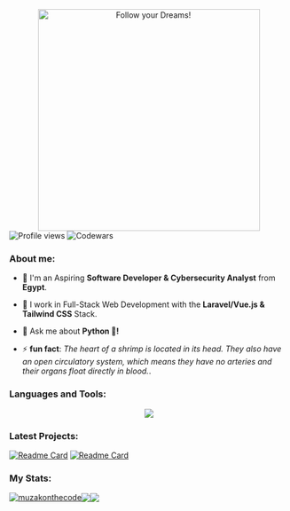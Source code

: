 <div style="text-align: center;"> 
  <img width="400" src="https://readme-typing-svg.herokuapp.com?font=JetBrains+Mono&weight=600&size=30&duration=2500&color=00f200&width=535&lines=Hi,+I'm+Muhammad;I+love+Computers.;WBU?;let's+Connect!"  alt="Follow your Dreams!"/>
</div>

<div algin="left">
<img src="https://komarev.com/ghpvc/?username=muzakonthecode&color=green" alt="Profile views" />
<img src="https://www.codewars.com/users/muzakonthecode/badges/micro" alt="Codewars"/>
</div>
  
<div>
  <h3 align="left">About me:</h3>

  - 👨 I'm an Aspiring **Software Developer & Cybersecurity Analyst** from **Egypt**.

  - 🔭 I work in Full-Stack Web Development with the **Laravel/Vue.js & Tailwind CSS** Stack.

  - 💬 Ask me about **Python 🐍!**

  - ⚡ **fun fact**: *The heart of a shrimp is located in its head. They also have an open circulatory system, which means they have no arteries and their organs float directly in blood.*.
</div>

<div>
  <h3 align="left">Languages and Tools:</h3>
    <p align="center">
      <a href="https://github.com/muzakonthecode">
        <img src="https://skillicons.dev/icons?i=html,css,tailwind,js,vue,php,laravel,mysql,python,git,linux" />
      </a>
    </p>
</div>

### Latest Projects: 

[![Readme Card](https://github-readme-stats.vercel.app/api/pin/?username=muzakonthecode&repo=My-DSA&theme=gotham&hide_border=true)](https://github.com/muzakonthecode/My-DSA)
[![Readme Card](https://github-readme-stats.vercel.app/api/pin/?username=muzakonthecode&repo=toedoe-list-vue&theme=gotham&hide_border=true)](https://github.com/muzakonthecode/toedoe-list-vue)

### My Stats:

<div align="left">
<a href="https://github.com/muzakonthecode"><img align="center" src="https://github-readme-streak-stats.herokuapp.com/?user=muzakonthecode&theme=gotham&hide_border=true" alt="muzakonthecode" /></a><a href="https://github.com/muzakonthecode"><img align="center" src="https://github-readme-stats.vercel.app/api?username=muzakonthecode&theme=gotham&show_icons=true&hide_border=true" /></a><a href="https://github.com/muzakonthecode"><img align="center" src="https://github-readme-stats.vercel.app/api/top-langs/?username=muzakonthecode&theme=gotham&layout=compact&hide_border=true" /></a> 
</div>

